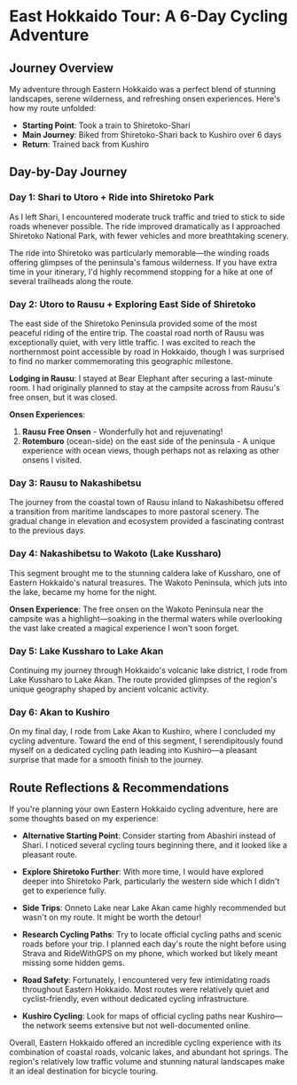 # East Hokkaido Tour: A 6-Day Cycling Adventure

## Journey Overview

My adventure through Eastern Hokkaido was a perfect blend of stunning landscapes, serene wilderness, and refreshing onsen experiences. Here's how my route unfolded:

- **Starting Point**: Took a train to Shiretoko-Shari
- **Main Journey**: Biked from Shiretoko-Shari back to Kushiro over 6 days
- **Return**: Trained back from Kushiro

## Day-by-Day Journey

### Day 1: Shari to Utoro + Ride into Shiretoko Park

As I left Shari, I encountered moderate truck traffic and tried to stick to side roads whenever possible. The ride improved dramatically as I approached Shiretoko National Park, with fewer vehicles and more breathtaking scenery.

The ride into Shiretoko was particularly memorable—the winding roads offering glimpses of the peninsula's famous wilderness. If you have extra time in your itinerary, I'd highly recommend stopping for a hike at one of several trailheads along the route.

### Day 2: Utoro to Rausu + Exploring East Side of Shiretoko

The east side of the Shiretoko Peninsula provided some of the most peaceful riding of the entire trip. The coastal road north of Rausu was exceptionally quiet, with very little traffic. I was excited to reach the northernmost point accessible by road in Hokkaido, though I was surprised to find no marker commemorating this geographic milestone.

**Lodging in Rausu**: I stayed at Bear Elephant after securing a last-minute room. I had originally planned to stay at the campsite across from Rausu's free onsen, but it was closed.

**Onsen Experiences**:

1. **Rausu Free Onsen** - Wonderfully hot and rejuvenating!
2. **Rotemburo** (ocean-side) on the east side of the peninsula - A unique experience with ocean views, though perhaps not as relaxing as other onsens I visited.

### Day 3: Rausu to Nakashibetsu

The journey from the coastal town of Rausu inland to Nakashibetsu offered a transition from maritime landscapes to more pastoral scenery. The gradual change in elevation and ecosystem provided a fascinating contrast to the previous days.

### Day 4: Nakashibetsu to Wakoto (Lake Kussharo)

This segment brought me to the stunning caldera lake of Kussharo, one of Eastern Hokkaido's natural treasures. The Wakoto Peninsula, which juts into the lake, became my home for the night.

**Onsen Experience**: The free onsen on the Wakoto Peninsula near the campsite was a highlight—soaking in the thermal waters while overlooking the vast lake created a magical experience I won't soon forget.

### Day 5: Lake Kussharo to Lake Akan

Continuing my journey through Hokkaido's volcanic lake district, I rode from Lake Kussharo to Lake Akan. The route provided glimpses of the region's unique geography shaped by ancient volcanic activity.

### Day 6: Akan to Kushiro

On my final day, I rode from Lake Akan to Kushiro, where I concluded my cycling adventure. Toward the end of this segment, I serendipitously found myself on a dedicated cycling path leading into Kushiro—a pleasant surprise that made for a smooth finish to the journey.

## Route Reflections & Recommendations

If you're planning your own Eastern Hokkaido cycling adventure, here are some thoughts based on my experience:

- **Alternative Starting Point**: Consider starting from Abashiri instead of Shari. I noticed several cycling tours beginning there, and it looked like a pleasant route.

- **Explore Shiretoko Further**: With more time, I would have explored deeper into Shiretoko Park, particularly the western side which I didn't get to experience fully.

- **Side Trips**: Onneto Lake near Lake Akan came highly recommended but wasn't on my route. It might be worth the detour!

- **Research Cycling Paths**: Try to locate official cycling paths and scenic roads before your trip. I planned each day's route the night before using Strava and RideWithGPS on my phone, which worked but likely meant missing some hidden gems.

- **Road Safety**: Fortunately, I encountered very few intimidating roads throughout Eastern Hokkaido. Most routes were relatively quiet and cyclist-friendly, even without dedicated cycling infrastructure.

- **Kushiro Cycling**: Look for maps of official cycling paths near Kushiro—the network seems extensive but not well-documented online.

Overall, Eastern Hokkaido offered an incredible cycling experience with its combination of coastal roads, volcanic lakes, and abundant hot springs. The region's relatively low traffic volume and stunning natural landscapes make it an ideal destination for bicycle touring.
